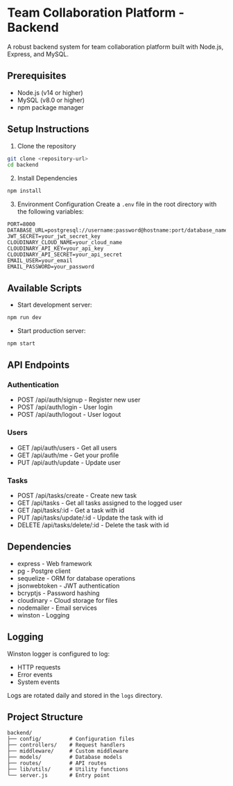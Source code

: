 # Team Collaboration Platform - Backend

A robust backend system for team collaboration platform built with Node.js, Express, and MySQL.

## Prerequisites

- Node.js (v14 or higher)
- MySQL (v8.0 or higher)
- npm package manager

## Setup Instructions

1. Clone the repository
```bash
git clone <repository-url>
cd backend
```

2. Install Dependencies
```bash
npm install
```

3. Environment Configuration
Create a `.env` file in the root directory with the following variables:
```env
PORT=8000
DATABASE_URL=postgresql://username:password@hostname:port/database_name
JWT_SECRET=your_jwt_secret_key
CLOUDINARY_CLOUD_NAME=your_cloud_name
CLOUDINARY_API_KEY=your_api_key
CLOUDINARY_API_SECRET=your_api_secret
EMAIL_USER=your_email
EMAIL_PASSWORD=your_password
```

## Available Scripts

- Start development server:
```bash
npm run dev
```

- Start production server:
```bash
npm start
```

## API Endpoints

### Authentication
- POST /api/auth/signup - Register new user
- POST /api/auth/login - User login
- POST /api/auth/logout - User logout

### Users
- GET /api/auth/users - Get all users
- GET /api/auth/me - Get your profile
- PUT /api/auth/update - Update user

### Tasks
- POST /api/tasks/create - Create new task
- GET /api/tasks - Get all tasks assigned to the logged user
- GET /api/tasks/:id - Get a task with id
- PUT /api/tasks/update/:id - Update the task with id
- DELETE /api/tasks/delete/:id - Delete the task with id

## Dependencies

- express - Web framework
- pg - Postgre client
- sequelize - ORM for database operations
- jsonwebtoken - JWT authentication
- bcryptjs - Password hashing
- cloudinary - Cloud storage for files
- nodemailer - Email services
- winston - Logging

## Logging

Winston logger is configured to log:
- HTTP requests
- Error events
- System events

Logs are rotated daily and stored in the `logs` directory.

## Project Structure

```
backend/
├── config/         # Configuration files
├── controllers/    # Request handlers
├── middleware/     # Custom middleware
├── models/         # Database models
├── routes/         # API routes
├── lib/utils/      # Utility functions
└── server.js       # Entry point
```






